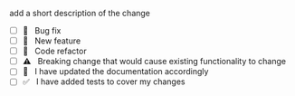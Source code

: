 add a short description of the change

<!--- What types of changes does your code introduce? Put an `x` in all the boxes that apply: -->

- [ ] 🐛 &nbsp; Bug fix
- [ ] 🚀 &nbsp; New feature
- [ ] 🔧 &nbsp; Code refactor
- [ ] ⚠️ &nbsp; Breaking change that would cause existing functionality to change
- [ ] 📘 &nbsp; I have updated the documentation accordingly
- [ ] ✅ &nbsp; I have added tests to cover my changes